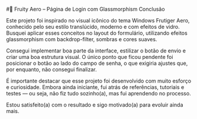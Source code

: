 #🧊 Fruity Aero – Página de Login com Glassmorphism
Conclusão

Este projeto foi inspirado no visual icônico do tema Windows Frutiger Aero, conhecido pelo seu estilo translúcido, moderno e com efeitos de vidro. Busquei aplicar esses conceitos no layout do formulário, utilizando efeitos glassmorphism com backdrop-filter, sombras e cores suaves.

Consegui implementar boa parte da interface, estilizar o botão de envio e criar uma boa estrutura visual. O único ponto que ficou pendente foi posicionar o botão ao lado do campo de senha, o que exigiria ajustes que, por enquanto, não consegui finalizar.

É importante destacar que esse projeto foi desenvolvido com muito esforço e curiosidade. Embora ainda iniciante, fui atrás de referências, tutoriais e testes — ou seja, não fiz tudo sozinho(a), mas fui aprendendo no processo.

Estou satisfeito(a) com o resultado e sigo motivado(a) para evoluir ainda mais.

